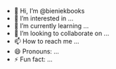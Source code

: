 - 👋 Hi, I’m @bieniekbooks
- 👀 I’m interested in ...
- 🌱 I’m currently learning ...
- 💞️ I’m looking to collaborate on ...
- 📫 How to reach me ...
- 😄 Pronouns: ...
- ⚡ Fun fact: ...

<!---
bieniekbooks/bieniekbooks is a ✨ special ✨ repository because its `README.md` (this file) appears on your GitHub profile.
You can click the Preview link to take a look at your changes.
--->
